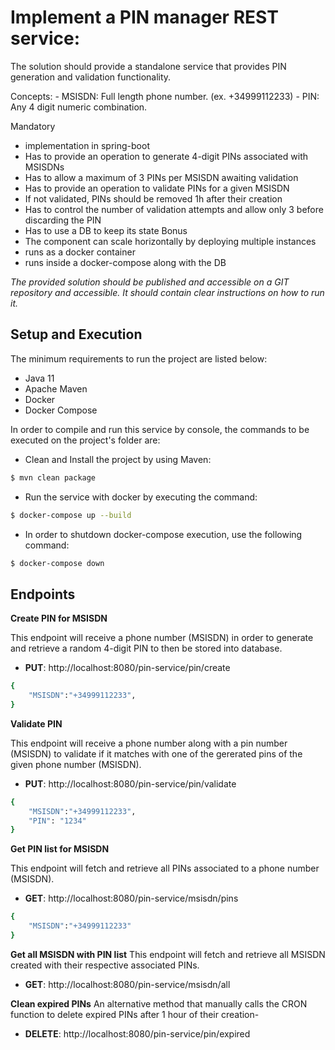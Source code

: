 
# Implement a PIN manager REST service:

The solution should provide a standalone service that provides PIN generation and validation functionality.

Concepts:
    - MSISDN: Full length phone number. (ex. +34999112233)
    - PIN: Any 4 digit numeric combination.

Mandatory
  - implementation in spring-boot
  - Has to provide an operation to generate 4-digit PINs associated with MSISDNs
  - Has to allow a maximum of 3 PINs per MSISDN awaiting validation
  - Has to provide an operation to validate PINs for a given MSISDN 
  - If not validated, PINs should be removed 1h after their creation
  - Has to control the number of validation attempts and allow only 3 before discarding the PIN
  - Has to use a DB to keep its state
Bonus
  - The component can scale horizontally by deploying multiple instances
  - runs as a docker container
  - runs inside a docker-compose along with the DB


*The provided solution should be published and accessible on a GIT repository and accessible. It should contain clear instructions on how to run it.*

## Setup and Execution

The minimum requirements to run the project are listed below:
- Java 11
- Apache Maven
- Docker
- Docker Compose

In order to compile and run this service by console, the commands to be executed on the project's folder are:

* Clean and Install the project by using Maven:
```bash
$ mvn clean package
```
* Run the service with docker by executing the command:
```bash
$ docker-compose up --build
```
* In order to shutdown docker-compose execution, use the following command:
```bash
$ docker-compose down
```

## Endpoints

**Create PIN for MSISDN**

This endpoint will receive a phone number (MSISDN) in order to generate and retrieve a random 4-digit PIN to then be stored into database.
* **PUT**: http://localhost:8080/pin-service/pin/create
```bash
{
    "MSISDN":"+34999112233",
}
```

**Validate PIN**

This endpoint will receive a phone number along with a pin number (MSISDN) to validate if it matches with one of the gererated pins of the given phone number (MSISDN).
* **PUT**: http://localhost:8080/pin-service/pin/validate
```bash
{
    "MSISDN":"+34999112233",
    "PIN": "1234"
}
```

**Get PIN list for MSISDN**

This endpoint will fetch and retrieve all PINs associated to a phone number (MSISDN).
* **GET**: http://localhost:8080/pin-service/msisdn/pins
```bash
{
    "MSISDN":"+34999112233"
}
```

**Get all MSISDN with PIN list**
This endpoint will fetch and retrieve all MSISDN created with their respective associated PINs.
* **GET**: http://localhost:8080/pin-service/msisdn/all

**Clean expired PINs**
An alternative method that manually calls the CRON function to delete expired PINs after 1 hour of their creation-
* **DELETE**: http://localhost:8080/pin-service/pin/expired

